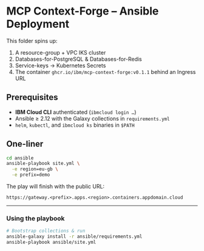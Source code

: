 # MCP Context-Forge – Ansible Deployment

This folder spins up:

1. A resource-group + VPC IKS cluster
2. Databases-for-PostgreSQL & Databases-for-Redis
3. Service-keys → Kubernetes Secrets
4. The container `ghcr.io/ibm/mcp-context-forge:v0.1.1` behind an Ingress URL

## Prerequisites

* **IBM Cloud CLI** authenticated (`ibmcloud login …`)
* Ansible ≥ 2.12 with the Galaxy collections in `requirements.yml`
* `helm`, `kubectl`, and `ibmcloud ks` binaries in `$PATH`

## One-liner

```bash
cd ansible
ansible-playbook site.yml \
  -e region=eu-gb \
  -e prefix=demo
```

The play will finish with the public URL:

```
https://gateway.<prefix>.apps.<region>.containers.appdomain.cloud
```

---

### Using the playbook

```bash
# Bootstrap collections & run
ansible-galaxy install -r ansible/requirements.yml
ansible-playbook ansible/site.yml
```
